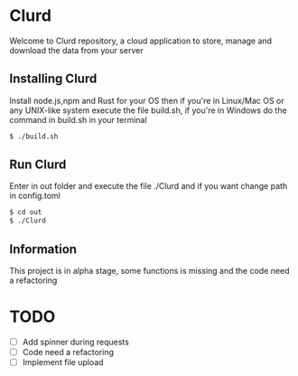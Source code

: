 # Clurd

Welcome to Clurd repository, a cloud application to store, manage and download the data from your server 

## Installing Clurd

Install node.js,npm and Rust for your OS then if you're in Linux/Mac OS or any UNIX-like system execute the file build.sh, if you're in Windows do the command in build.sh in your terminal

```sh
$ ./build.sh
```

## Run Clurd

Enter in out folder and execute the file ./Clurd and if you want change path in config.toml

```sh
$ cd out
$ ./Clurd
```

## Information

This project is in alpha stage, some functions is missing and the code need a refactoring

# TODO

- [ ] Add spinner during requests
- [ ] Code need a refactoring
- [ ] Implement file upload 
